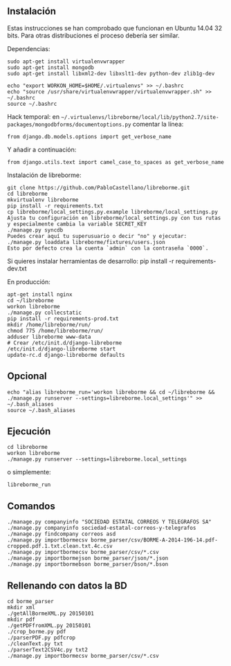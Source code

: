 
Instalación
-----------

Estas instrucciones se han comprobado que funcionan en Ubuntu 14.04 32 bits. Para otras distribuciones el proceso debería ser similar.

Dependencias:

    sudo apt-get install virtualenvwrapper
    sudo apt-get install mongodb
    sudo apt-get install libxml2-dev libxslt1-dev python-dev zlib1g-dev

    echo "export WORKON_HOME=$HOME/.virtualenvs" >> ~/.bashrc
    echo "source /usr/share/virtualenvwrapper/virtualenvwrapper.sh" >> ~/.bashrc
    source ~/.bashrc

Hack temporal:
en `~/.virtualenvs/libreborme/local/lib/python2.7/site-packages/mongodbforms/documentoptions.py`
comentar la línea:

    from django.db.models.options import get_verbose_name

Y añadir a continuación:

    from django.utils.text import camel_case_to_spaces as get_verbose_name

Instalación de libreborme:

    git clone https://github.com/PabloCastellano/libreborme.git
    cd libreborme
    mkvirtualenv libreborme
    pip install -r requirements.txt
    cp libreborme/local_settings.py.example libreborme/local_settings.py
    Ajusta tu configuración en libreborme/local_settings.py con tus rutas y especialmente cambia la variable SECRET_KEY
    ./manage.py syncdb
    Puedes crear aquí tu superusuario o decir "no" y ejecutar:
    ./manage.py loaddata libreborme/fixtures/users.json
    Esto por defecto crea la cuenta `admin` con la contraseña `0000`.

Si quieres instalar herramientas de desarrollo:
    pip install -r requirements-dev.txt

En producción:

    apt-get install nginx
    cd ~/libreborme
    workon libreborme
    ./manage.py collecstatic
    pip install -r requirements-prod.txt
    mkdir /home/libreborme/run/
    chmod 775 /home/libreborme/run/
    adduser libreborme www-data
    # Crear /etc/init.d/django-libreborme
    /etc/init.d/django-libreborme start
    update-rc.d django-libreborme defaults

Opcional
--------

    echo "alias libreborme_run='workon libreborme && cd ~/libreborme && ./manage.py runserver --settings=libreborme.local_settings'" >> ~/.bash_aliases
    source ~/.bash_aliases

Ejecución
---------

    cd libreborme
    workon libreborme
    ./manage.py runserver --settings=libreborme.local_settings

o simplemente:

    libreborme_run

Comandos
--------

    ./manage.py companyinfo "SOCIEDAD ESTATAL CORREOS Y TELEGRAFOS SA"
    ./manage.py companyinfo sociedad-estatal-correos-y-telegrafos
    ./manage.py findcompany correos asd
    ./manage.py importbormecsv borme_parser/csv/BORME-A-2014-196-14.pdf-cropped.pdf.1.txt.clean.txt.4c.csv
    ./manage.py importbormecsv borme_parser/csv/*.csv
    ./manage.py importbormejson borme_parser/json/*.json
    ./manage.py importbormebson borme_parser/bson/*.bson

Rellenando con datos la BD
--------------------------

    cd borme_parser
    mkdir xml
    ./getAllBormeXML.py 20150101
    mkdir pdf
    ./getPDFfromXML.py 20150101
    ./crop_borme.py pdf
    ./parserPDF.py pdfcrop
    ./cleanText.py txt
    ./parserText2CSV4c.py txt2
    ./manage.py importbormecsv borme_parser/csv/*.csv
